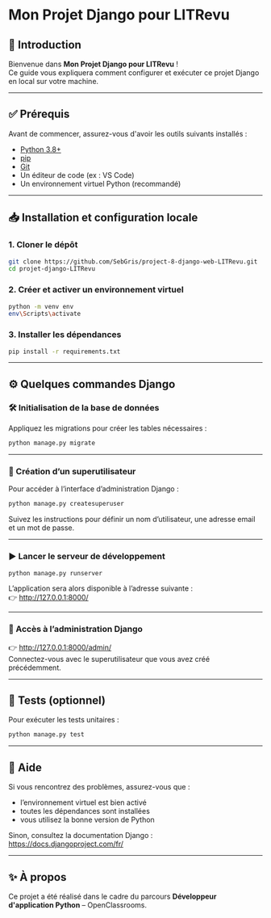 
# Mon Projet Django pour LITRevu

## 🚀 Introduction

Bienvenue dans **Mon Projet Django pour LITRevu** !  
Ce guide vous expliquera comment configurer et exécuter ce projet Django en local sur votre machine.

---

## ✅ Prérequis

Avant de commencer, assurez-vous d'avoir les outils suivants installés :

- [Python 3.8+](https://www.python.org/downloads/)
- [pip](https://pip.pypa.io/en/stable/installation/)
- [Git](https://git-scm.com/)
- Un éditeur de code (ex : VS Code)
- Un environnement virtuel Python (recommandé)

---

## 📥 Installation et configuration locale

### 1. Cloner le dépôt

```bash
git clone https://github.com/SebGris/project-8-django-web-LITRevu.git
cd projet-django-LITRevu
```

### 2. Créer et activer un environnement virtuel

```bash
python -m venv env
env\Scripts\activate
```

### 3. Installer les dépendances

```bash
pip install -r requirements.txt
```

---

## ⚙️ Quelques commandes Django

### 🛠️ Initialisation de la base de données

Appliquez les migrations pour créer les tables nécessaires :

```bash
python manage.py migrate
```

---

### 👤 Création d’un superutilisateur

Pour accéder à l’interface d’administration Django :

```bash
python manage.py createsuperuser
```

Suivez les instructions pour définir un nom d’utilisateur, une adresse email et un mot de passe.

---

### ▶️ Lancer le serveur de développement

```bash
python manage.py runserver
```

L’application sera alors disponible à l’adresse suivante :  
👉 http://127.0.0.1:8000/

---

### 🔑 Accès à l’administration Django

👉 http://127.0.0.1:8000/admin/  
Connectez-vous avec le superutilisateur que vous avez créé précédemment.

---

## 🧪 Tests (optionnel)

Pour exécuter les tests unitaires :

```bash
python manage.py test
```

---

## 📄 Aide

Si vous rencontrez des problèmes, assurez-vous que :
- l’environnement virtuel est bien activé
- toutes les dépendances sont installées
- vous utilisez la bonne version de Python

Sinon, consultez la documentation Django : https://docs.djangoproject.com/fr/

---

## ✨ À propos

Ce projet a été réalisé dans le cadre du parcours **Développeur d'application Python** – OpenClassrooms.
